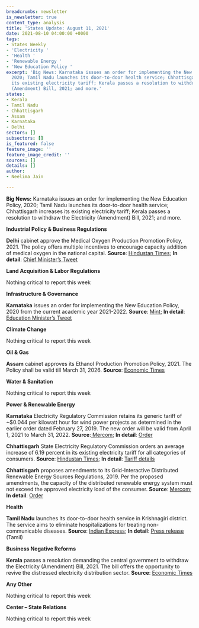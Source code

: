 ```yaml
---
breadcrumbs: newsletter
is_newsletter: true
content_type: analysis
title: 'States Update: August 11, 2021'
date: 2021-08-10 04:00:00 +0000
tags:
- States Weekly
- 'Electricity '
- 'Health '
- 'Renewable Energy '
- 'New Education Policy '
excerpt: 'Big News: Karnataka issues an order for implementing the New Education Policy,
  2020; Tamil Nadu launches its door-to-door health service; Chhattisgarh increases
  its existing electricity tariff; Kerala passes a resolution to withdraw the Electricity
  (Amendment) Bill, 2021; and more.'
states:
- Kerala
- Tamil Nadu
- Chhattisgarh
- Assam
- Karnataka
- Delhi
sectors: []
subsectors: []
is_featured: false
feature_image: ''
feature_image_credit: ''
sources: []
details: []
author:
- Neelima Jain

---
```

**Big News:** Karnataka issues an order for implementing the New Education Policy, 2020; Tamil Nadu launches its door-to-door health service; Chhattisgarh increases its existing electricity tariff; Kerala passes a resolution to withdraw the Electricity (Amendment) Bill, 2021; and more.

**Industrial Policy & Business Regulations**

**Delhi** cabinet approve the Medical Oxygen Production Promotion Policy, 2021. The policy offers multiple incentives to encourage capacity addition of medical oxygen in the national capital. **Source**: [Hindustan Times](https://www.hindustantimes.com/cities/others/covid19-delhi-cabinet-approves-policy-to-make-city-oxygen-selfreliant-101628015492187.html); **In detail**: [Chief Minister’s Tweet](https://twitter.com/ArvindKejriwal/status/1422459391064739842?s=20)

**Land Acquisition & Labor Regulations**

Nothing critical to report this week

**Infrastructure & Governance**

**Karnataka** issues an order for implementing the New Education Policy, 2020 from the current academic year 2021-2022. **Source**: [Mint](https://www.livemint.com/news/india/karnataka-becomes-first-state-to-issue-order-implementing-nep-2020-minister-11628380103297.html); **In detail**: [Education Minister’s Tweet](https://twitter.com/drashwathcn/status/1424730187715911685?s=20)

**Climate Change**

Nothing critical to report this week

**Oil & Gas**

**Assam** cabinet approves its Ethanol Production Promotion Policy, 2021. The Policy shall be valid till March 31, 2026. **Source**: [Economic Times](https://energy.economictimes.indiatimes.com/news/oil-and-gas/assam-government-approves-ethanol-production-promotion-policy/85088848)

**Water & Sanitation**

Nothing critical to report this week

**Power & Renewable Energy**

**Karnataka** Electricity Regulatory Commission retains its generic tariff of \~$0.044 per kilowatt hour for wind power projects as determined in the earlier order dated February 27, 2019. The new order will be valid from April 1, 2021 to March 31, 2022. **Source**:[ Mercom](https://mercomindia.com/karnataka-retains-generic-tariff-for-wind-projects/); **In detail**: [Order](https://karunadu.karnataka.gov.in/kerc/Documents/Determination%20of%20Generic%20Tariff%20for%20wind%20Power%20Project%20for%20FY%202020-21.pdf)

**Chhattisgarh** State Electricity Regulatory Commission orders an average increase of 6.19 percent in its existing electricity tariff for all categories of consumers. **Source**: [Hindustan Times](https://www.hindustantimes.com/cities/others/chhattisgarh-announces-6-19-hike-in-power-tariff-101628054619062.html); **In detail**: [Tariff details](http://www.cserc.gov.in/upload/upload_news/02-08-2021_16279086691.pdf)

**Chhattisgarh** proposes amendments to its Grid-Interactive Distributed Renewable Energy Sources Regulations, 2019. Per the proposed amendments, the capacity of the distributed renewable energy system must not exceed the approved electricity load of the consumer. **Source**: [Mercom](https://mercomindia.com/chhattisgarh-net-metering-distributed-renewable-systems-500-kw/); **In detail**: [Order](http://www.cserc.gov.in/upload/upload_news/05-08-2021_16281633561.pdf)

**Health**

**Tamil Nadu** launches its door-to-door health service in Krishnagiri district. The service aims to eliminate hospitalizations for treating non-communicable diseases. **Source**: [Indian Express](https://indianexpress.com/article/cities/chennai/mk-stalin-launches-doorstep-healthcare-scheme-in-tamil-nadu-7439426/); **In detail**: [Press release](https://cms.tn.gov.in/sites/default/files/press_release/pr050821g.jpg) (Tamil)

**Business Negative Reforms**

**Kerala** passes a resolution demanding the central government to withdraw the Electricity (Amendment) Bill, 2021. The bill offers the opportunity to revive the distressed electricity distribution sector. **Source**: [Economic Times](https://energy.economictimes.indiatimes.com/news/power/kerala-assembly-passes-resolution-demanding-centre-to-withdraw-electricity-amendment-bill/85088624)

**Any Other**

Nothing critical to report this week

**Center – State Relations**

Nothing critical to report this week
